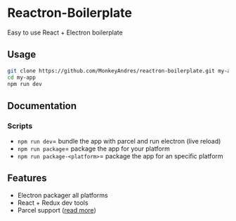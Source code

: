 # Reactron-Boilerplate
Easy to use React + Electron boilerplate

## Usage

```bash
git clone https://github.com/MonkeyAndres/reactron-boilerplate.git my-app
cd my-app
npm run dev
```

## Documentation

### Scripts

* `npm run dev`= bundle the app with parcel and run electron (live reload)
* `npm run package`= package the app for your platform
* `npm run package-<platform>`= package the app for an specific platform

## Features

* Electron packager all platforms
* React + Redux dev tools
* Parcel support ([read more](https://parceljs.org/))